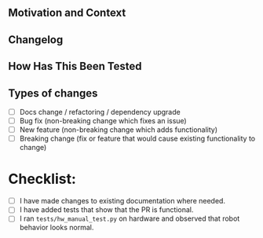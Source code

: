## Motivation and Context

<!--- Why is this change required? What problem does it solve? -->
<!--- Please link to an existing issue here if one exists. -->

## Changelog

<!--- Itemized list of changes -->

## How Has This Been Tested

<!--- Please describe here how your modifications have been tested. -->

## Types of changes

<!-- What types of changes does your code introduce? -->
<!-- Put an `x` in all the boxes that apply: -->
- [ ] Docs change / refactoring / dependency upgrade
- [ ] Bug fix (non-breaking change which fixes an issue)
- [ ] New feature (non-breaking change which adds functionality)
- [ ] Breaking change (fix or feature that would cause existing functionality to change)

# Checklist:

- [ ] I have made changes to existing documentation where needed.
- [ ] I have added tests that show that the PR is functional.
- [ ] I ran `tests/hw_manual_test.py` on hardware and observed that robot behavior looks normal.